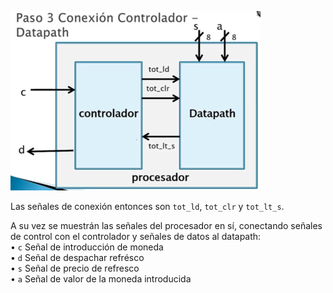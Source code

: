 ![images\5-1.png](../../../img/6d8aa7529ae54bec99569173d5cd53d7.png)  
  
Las señales de conexión entonces son `tot_ld`, `tot_clr` y `tot_lt_s`.  
  
A su vez se muestrán las señales del procesador en sí, conectando señales de control con el controlador y señales de datos al datapath:  
• `c` Señal de introducción de moneda  
• `d` Señal de despachar refrésco  
• `s` Señal de precio de refresco  
• `a` Señal de valor de la moneda introducida
